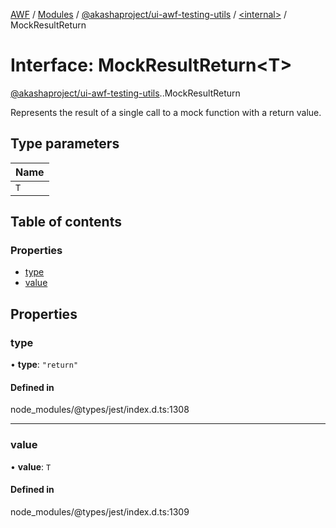 [AWF](../README.md) / [Modules](../modules.md) / [@akashaproject/ui-awf-testing-utils](../modules/akashaproject_ui_awf_testing_utils.md) / [<internal\>](../modules/akashaproject_ui_awf_testing_utils._internal_.md) / MockResultReturn

# Interface: MockResultReturn<T\>

[@akashaproject/ui-awf-testing-utils](../modules/akashaproject_ui_awf_testing_utils.md).[<internal>](../modules/akashaproject_ui_awf_testing_utils._internal_.md).MockResultReturn

Represents the result of a single call to a mock function with a return value.

## Type parameters

| Name |
| :------ |
| `T` |

## Table of contents

### Properties

- [type](akashaproject_ui_awf_testing_utils._internal_.MockResultReturn.md#type)
- [value](akashaproject_ui_awf_testing_utils._internal_.MockResultReturn.md#value)

## Properties

### type

• **type**: ``"return"``

#### Defined in

node_modules/@types/jest/index.d.ts:1308

___

### value

• **value**: `T`

#### Defined in

node_modules/@types/jest/index.d.ts:1309
